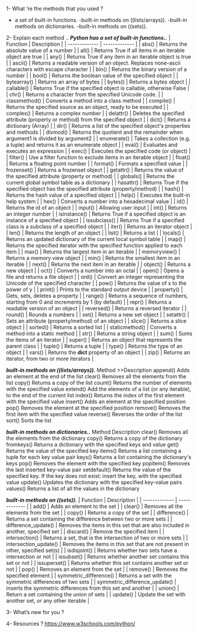 1- What ’re the methods that you used ?
- a set of built-in functions.
-built-in methods  on ((lists/arrays)).
-built-in methods on dictionaries.
-built-in methods on ((sets)).

2- Explain each method ..
***Python has a set of built-in functions..***
| Function  | Description |
| ------------- | ------------- |
|	abs()		|	Returns the absolute value of a number	|
|	all()		|	Returns True if all items in an iterable object are true	|
|	any()		|	Returns True if any item in an iterable object is true	|
|	ascii()		|	Returns a readable version of an object. Replaces none-ascii characters with escape character	|
|	bin()		|	Returns the binary version of a number	|
|	bool()		|	Returns the boolean value of the specified object	|
|	bytearray()		|	Returns an array of bytes	|
|	bytes()		|	Returns a bytes object	|
|	callable()		|	Returns True if the specified object is callable, otherwise False	|
|	chr()		|	Returns a character from the specified Unicode code.	|
|	classmethod()		|	Converts a method into a class method	|
|	compile()		|	Returns the specified source as an object, ready to be executed	|
|	complex()		|	Returns a complex number	|
|	delattr()		|	Deletes the specified attribute (property or method) from the specified object	|
|	dict()		|	Returns a dictionary (Array)	|
|	dir()		|	Returns a list of the specified object's properties and methods	|
|	divmod()		|	Returns the quotient and the remainder when argument1 is divided by argument2	|
|	enumerate()		|	Takes a collection (e.g. a tuple) and returns it as an enumerate object	|
|	eval()		|	Evaluates and executes an expression	|
|	exec()		|	Executes the specified code (or object)	|
|	filter()		|	Use a filter function to exclude items in an iterable object	|
|	float()		|	Returns a floating point number	|
|	format()		|	Formats a specified value	|
|	frozenset()		|	Returns a frozenset object	|
|	getattr()		|	Returns the value of the specified attribute (property or method)	|
|	globals()		|	Returns the current global symbol table as a dictionary	|
|	hasattr()		|	Returns True if the specified object has the specified attribute (property/method)	|
|	hash()		|	Returns the hash value of a specified object	|
|	help()		|	Executes the built-in help system	|
|	hex()		|	Converts a number into a hexadecimal value	|
|	id()		|	Returns the id of an object	|
|	input()		|	Allowing user input	|
|	int()		|	Returns an integer number	|
|	isinstance()		|	Returns True if a specified object is an instance of a specified object	|
|	issubclass()		|	Returns True if a specified class is a subclass of a specified object	|
|	iter()		|	Returns an iterator object	|
|	len()		|	Returns the length of an object	|
|	list()		|	Returns a list	|
|	locals()		|	Returns an updated dictionary of the current local symbol table	|
|	map()		|	Returns the specified iterator with the specified function applied to each item	|
|	max()		|	Returns the largest item in an iterable	|
|	memoryview()		|	Returns a memory view object	|
|	min()		|	Returns the smallest item in an iterable	|
|	next()		|	Returns the next item in an iterable	|
|	object()		|	Returns a new object	|
|	oct()		|	Converts a number into an octal	|
|	open()		|	Opens a file and returns a file object	|
|	ord()		|	Convert an integer representing the Unicode of the specified character	|
|	pow()		|	Returns the value of x to the power of y	|
|	print()		|	Prints to the standard output device	|
|	property()		|	Gets, sets, deletes a property	|
|	range()		|	Returns a sequence of numbers, starting from 0 and increments by 1 (by default)	|
|	repr()		|	Returns a readable version of an object	|
|	reversed()		|	Returns a reversed iterator	|
|	round()		|	Rounds a numbers	|
|	set()		|	Returns a new set object	|
|	setattr()		|	Sets an attribute (property/method) of an object	|
|	slice()		|	Returns a slice object	|
|	sorted()		|	Returns a sorted list	|
|	staticmethod()		|	Converts a method into a static method	|
|	str()		|	Returns a string object	|
|	sum()		|	Sums the items of an iterator	|
|	super()		|	Returns an object that represents the parent class	|
|	tuple()		|	Returns a tuple	|
|	type()		|	Returns the type of an object	|
|	vars()		|	Returns the __dict__ property of an object	|
|	zip()		|	Returns an iterator, from two or more iterators	|




***built-in methods  on ((lists/arrays)).***
Method 	>>Description
append()	Adds an element at the end of the list
clear()	Removes all the elements from the list
copy()	Returns a copy of the list
count()	Returns the number of elements with the specified value
extend()	Add the elements of a list (or any iterable), to the end of the current list
index()	Returns the index of the first element with the specified value
insert()	Adds an element at the specified position
pop()	Removes the element at the specified position
remove()	Removes the first item with the specified value
reverse()	Reverses the order of the list
sort()	Sorts the list

***built-in methods on dictionaries..***
Method 	Description
clear()	Removes all the elements from the dictionary
copy()	Returns a copy of the dictionary
fromkeys()	Returns a dictionary with the specified keys and value
get()	Returns the value of the specified key
items()	Returns a list containing a tuple for each key value pair
keys()	Returns a list containing the dictionary's keys
pop()	Removes the element with the specified key
popitem()	Removes the last inserted key-value pair
setdefault()	Returns the value of the specified key. If the key does not exist: insert the key, with the specified value
update()	Updates the dictionary with the specified key-value pairs
values()	Returns a list of all the values in the dictionary

***built-in methods on ((sets)).***
| Function  | Description |
| ------------- | ------------- |
|	add()	|	Adds an element to the set	|
|	clear()	|	Removes all the elements from the set	|
|	copy()	|	Returns a copy of the set	|
|	difference()	|	Returns a set containing the difference between two or more sets	|
|	difference_update()	|	Removes the items in this set that are also included in another, specified set	|
|	discard()	|	Remove the specified item	|
|	intersection()	|	Returns a set, that is the intersection of two or more sets	|
|	intersection_update()	|	Removes the items in this set that are not present in other, specified set(s)	|
|	isdisjoint()	|	Returns whether two sets have a intersection or not	|
|	issubset()	|	Returns whether another set contains this set or not	|
|	issuperset()	|	Returns whether this set contains another set or not	|
|	pop()	|	Removes an element from the set	|
|	remove()	|	Removes the specified element	|
|	symmetric_difference()	|	Returns a set with the symmetric differences of two sets	|
|	symmetric_difference_update()	|	inserts the symmetric differences from this set and another	|
|	union()	|	Return a set containing the union of sets	|
|	update()	|	Update the set with another set, or any other iterable	|




3- What’s new for you ?



4- Resources ? 
https://www.w3schools.com/python/
